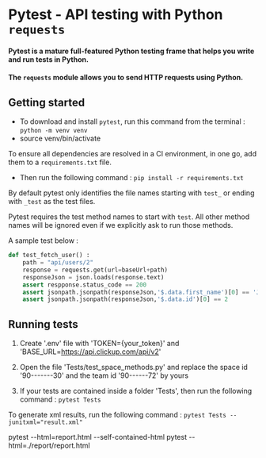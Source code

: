 # Pytest - API testing with Python `requests`

#### Pytest is a mature full-featured Python testing frame that helps you write and run tests in Python.

#### The `requests` module allows you to send HTTP requests using Python.

## Getting started

       
* To download and install `pytest`, run this command from the terminal : `python -m venv venv`
* source venv/bin/activate

To ensure all dependencies are resolved in a CI environment, in one go, add them to a `requirements.txt` file.
* Then run the following command : `pip install -r requirements.txt`

By default pytest only identifies the file names starting with `test_` or ending with `_test` as the test files.

Pytest requires the test method names to start with `test`. All other method names will be ignored even if we explicitly ask to run those methods.

A sample test below :

```python
def test_fetch_user() :
    path = "api/users/2"
    response = requests.get(url=baseUrl+path)
    responseJson = json.loads(response.text)
    assert respponse.status_code == 200
    assert jsonpath.jsonpath(responseJson,'$.data.first_name')[0] == 'Janet'
    assert jsonpath.jsonpath(responseJson,'$.data.id')[0] == 2

```
## Running tests
1. Create '.env' file with 'TOKEN={your_token}' and 'BASE_URL=https://api.clickup.com/api/v2'

2. Open the file 'Tests/test_space_methods.py' and replace the space id '90-------30' and the team id '90------72' by yours

3. If your tests are contained inside a folder 'Tests', then run the following command : `pytest Tests` 

To generate xml results, run the following command : `pytest Tests --junitxml="result.xml"`

pytest --html=report.html --self-contained-html
pytest --html=./report/report.html   